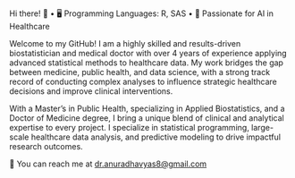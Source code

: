 Hi there! 👋
• 🖥️ Programming Languages: R, SAS
• 🌟 Passionate for AI in Healthcare

Welcome to my GitHub! I am a highly skilled and results-driven biostatistician and medical doctor with over 4 years of experience applying advanced statistical methods to healthcare data. My work bridges the gap between medicine, public health, and data science, with a strong track record of conducting complex analyses to influence strategic healthcare decisions and improve clinical interventions.

With a Master’s in Public Health, specializing in Applied Biostatistics, and a Doctor of Medicine degree, I bring a unique blend of clinical and analytical expertise to every project. I specialize in statistical programming, large-scale healthcare data analysis, and predictive modeling to drive impactful research outcomes.

📩 You can reach me at dr.anuradhavyas8@gmail.com
